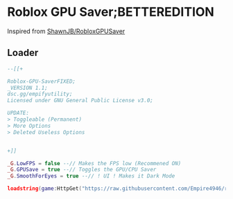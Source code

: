 # Roblox GPU Saver;BETTEREDITION
Inspired from [ShawnJB/RobloxGPUSaver](https://github.com/shawnjb/roblox-gpu-saver)

## Loader
```lua
--[[+

Roblox-GPU-SaverFIXED;
_VERSION 1.1;
dsc.gg/empifyutility;
Licensed under GNU General Public License v3.0;

UPDATE:
> Toggleable (Permanent)
> More Options
> Deleted Useless Options


+]]

_G.LowFPS = false --// Makes the FPS low (Recommened ON)
_G.GPUSave = true --// Toggles the GPU/CPU Saver
_G.SmoothForEyes = true --// ! UI ! Makes it Dark Mode

loadstring(game:HttpGet("https://raw.githubusercontent.com/Empire4946/roblox-gpu-saverBETTER/main/handler/main.txt",true))()
```
